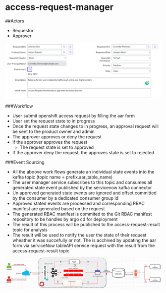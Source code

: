 # access-request-manager

##Actors
- Requestor
- Approver


<img align="center" width="1110" src="doc/AARForm.PNG">

###Workflow
- User submit openshift access request by filling the aar form
- User set the request state to in progress
- Once the request state changes to in progress, an approval request will be sent to the product owner and admin
- The approver approves or deny the request
- if the approver approves the request
	- The request state is set to approved
- If the approver deny the request, the approves state is set to rejected


###Event Sourcing
- All the aboove work flows generate an individual state events into the kafka topic (topic name = prefix.aar_table_name)
- The user manager service subscribes to this topic and consumes all generated state event published by the servicenow kafka connector
- Un approved generated state events are ignored and offset committed by the consumer by a dedicated consumer group id
- Approved stated events are processed and corresponding RBAC manifest are generated based on the request
- The generated RBAC manifest is commited to the Git RBAC manifest repository to be handles by argo cd for deployment
- The result of this process will be published to the access-request-result topic for analysis
- The result will be used to notify the user the state of their request wheather it was succefully or not. The is acchived by updating the aar form via serviceNow tableAPI service request with the result from the access-request-result topic 


<img align="center" width="1110" src="doc/user access manager.drawio.png">